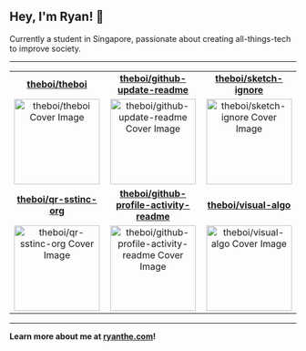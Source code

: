 
## Hey, I'm Ryan! 👋

Currently a student in Singapore, passionate about creating all-things-tech to improve society.

---

||||
| :-: | :-: | :-: |
|  **[theboi/theboi](https://github.com/theboi/theboi)** | **[theboi/github-update-readme](https://github.com/theboi/github-update-readme)** | **[theboi/sketch-ignore](https://github.com/theboi/sketch-ignore)** |
  |  <img src="https://github.com/theboi/theboi/raw/master/COVER.jpg" alt="theboi/theboi Cover Image" width="150" height="150"> | <img src="https://github.com/theboi/github-update-readme/raw/master/COVER.jpg" alt="theboi/github-update-readme Cover Image" width="150" height="150"> | <img src="https://github.com/theboi/sketch-ignore/raw/master/COVER.jpg" alt="theboi/sketch-ignore Cover Image" width="150" height="150"> |
|  **[theboi/qr-sstinc-org](https://github.com/theboi/qr-sstinc-org)** | **[theboi/github-profile-activity-readme](https://github.com/theboi/github-profile-activity-readme)** | **[theboi/visual-algo](https://github.com/theboi/visual-algo)** |
  |  <img src="https://github.com/theboi/qr-sstinc-org/raw/master/COVER.jpg" alt="theboi/qr-sstinc-org Cover Image" width="150" height="150"> | <img src="https://github.com/theboi/github-profile-activity-readme/raw/master/COVER.jpg" alt="theboi/github-profile-activity-readme Cover Image" width="150" height="150"> | <img src="https://github.com/theboi/visual-algo/raw/master/COVER.jpg" alt="theboi/visual-algo Cover Image" width="150" height="150"> |


---

[//]: # (BREAK)

**Learn more about me at [ryanthe.com](https://www.ryanthe.com)!**
